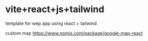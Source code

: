 # vite+react+js+tailwind
template for wep app using react + tailwind

custom map
https://www.npmjs.com/package/google-map-react
